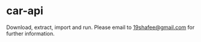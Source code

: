 # car-api
Download, extract, import and run.
Please email to 19shafee@gmail.com for further information.
